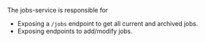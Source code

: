 
The jobs-service is responsible for

- Exposing a `/jobs` endpoint to get all current and archived jobs.
- Exposing endpoints to add/modify jobs.